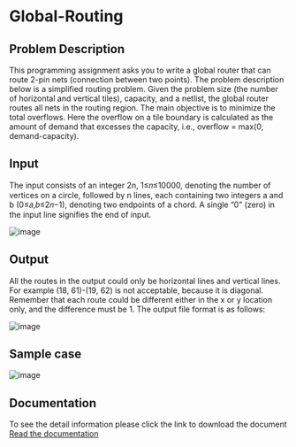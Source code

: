 # Global-Routing
## Problem Description
This programming assignment asks you to write a global router that can route 2-pin nets (connection between two points). The problem description below is a simplified routing problem. Given the problem size (the number of horizontal and vertical tiles), capacity, and a netlist, the global router routes all nets in the routing region. The main objective is to minimize the total overflows. Here the overflow on a tile boundary is calculated as the amount of demand that excesses the capacity, i.e., overflow = max(0, demand-capacity).
## Input
The input consists of an integer 2n, 1≤𝑛≤10000, denoting the number of vertices on a circle, followed by n lines, each containing two integers a and b (0≤𝑎,𝑏≤2𝑛−1), denoting two endpoints of a chord. A single “0” (zero) in the input line signifies the end of input.


![image](https://github.com/user-attachments/assets/dec6afa6-1428-44ad-896c-c684b152d08d)


## Output
All the routes in the output could only be horizontal lines and vertical lines. For example (18, 61)-(19, 62) is not acceptable, because it is diagonal. Remember that each route could be different either in the x or y location only, and the difference must be 1. The output file format is as follows:


![image](https://github.com/user-attachments/assets/bdede77c-c1f8-4589-b857-d01173829f67)
## Sample case
![image](https://github.com/user-attachments/assets/ddf50a2c-1ef4-4a21-9096-e1c93dbb549e)

##
## Documentation
To see the detail information please click the link to download the document
[Read the documentation](https://github.com/steveniscoming/Global-Routing/raw/main/main/prog2_routing.pdf)
